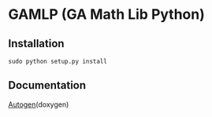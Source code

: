 # GAMLP (GA Math Lib Python)

## Installation
```
sudo python setup.py install
```
## Documentation
[Autogen](http://gamlp.ivar.tech:8080/doc/)(doxygen)
